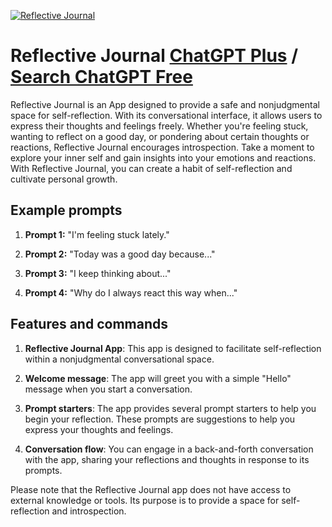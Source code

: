 
[![Reflective Journal](https://files.oaiusercontent.com/file-qQTEvgQC73Rrnzh7yOK135ZQ?se=2123-10-16T21%3A02%3A55Z&sp=r&sv=2021-08-06&sr=b&rscc=max-age%3D31536000%2C%20immutable&rscd=attachment%3B%20filename%3D5a8e7c3e-26d2-4f3d-8b6b-e76587e78986.webp&sig=Ujs12tY/fRQ294y8UE3W8b8vJWGCFq1DVOTm62jm19g%3D)](https://chat.openai.com/g/g-uzfC7PWDB-reflective-journal)

# Reflective Journal [ChatGPT Plus](https://chat.openai.com/g/g-uzfC7PWDB-reflective-journal) / [Search ChatGPT Free](https://gptcall.net/index.html#/?search=Reflective%20Journal)

Reflective Journal is an App designed to provide a safe and nonjudgmental space for self-reflection. With its conversational interface, it allows users to express their thoughts and feelings freely. Whether you're feeling stuck, wanting to reflect on a good day, or pondering about certain thoughts or reactions, Reflective Journal encourages introspection. Take a moment to explore your inner self and gain insights into your emotions and reactions. With Reflective Journal, you can create a habit of self-reflection and cultivate personal growth.

## Example prompts

1. **Prompt 1:** "I'm feeling stuck lately."

2. **Prompt 2:** "Today was a good day because..."

3. **Prompt 3:** "I keep thinking about..."

4. **Prompt 4:** "Why do I always react this way when..."

## Features and commands

1. **Reflective Journal App**: This app is designed to facilitate self-reflection within a nonjudgmental conversational space.

2. **Welcome message**: The app will greet you with a simple "Hello" message when you start a conversation.

3. **Prompt starters**: The app provides several prompt starters to help you begin your reflection. These prompts are suggestions to help you express your thoughts and feelings.

4. **Conversation flow**: You can engage in a back-and-forth conversation with the app, sharing your reflections and thoughts in response to its prompts.

Please note that the Reflective Journal app does not have access to external knowledge or tools. Its purpose is to provide a space for self-reflection and introspection.


